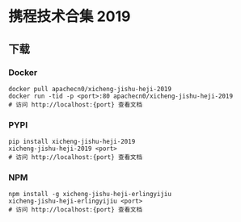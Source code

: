 # 携程技术合集 2019

## 下载

### Docker

```
docker pull apachecn0/xicheng-jishu-heji-2019
docker run -tid -p <port>:80 apachecn0/xicheng-jishu-heji-2019
# 访问 http://localhost:{port} 查看文档
```

### PYPI

```
pip install xicheng-jishu-heji-2019
xicheng-jishu-heji-2019 <port>
# 访问 http://localhost:{port} 查看文档
```

### NPM

```
npm install -g xicheng-jishu-heji-erlingyijiu
xicheng-jishu-heji-erlingyijiu <port>
# 访问 http://localhost:{port} 查看文档
```